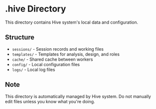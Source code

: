 # .hive Directory

This directory contains Hive system's local data and configuration.

## Structure

- `sessions/` - Session records and working files
- `templates/` - Templates for analysis, design, and roles
- `cache/` - Shared cache between workers
- `config/` - Local configuration files
- `logs/` - Local log files

## Note

This directory is automatically managed by Hive system.
Do not manually edit files unless you know what you're doing.
